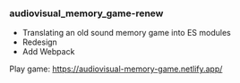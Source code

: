 ### audiovisual_memory_game-renew

- Translating an old sound memory game into ES modules
- Redesign
- Add Webpack

Play game: https://audiovisual-memory-game.netlify.app/
